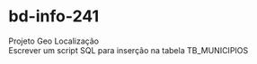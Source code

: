 # bd-info-241

Projeto Geo Localização\
Escrever um script SQL para inserção na tabela TB_MUNICIPIOS




